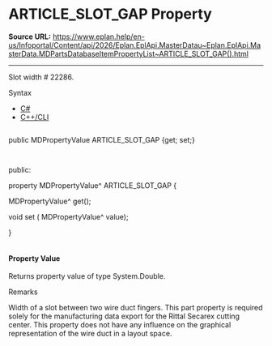 # ARTICLE_SLOT_GAP Property

**Source URL:** https://www.eplan.help/en-us/Infoportal/Content/api/2026/Eplan.EplApi.MasterDatau~Eplan.EplApi.MasterData.MDPartsDatabaseItemPropertyList~ARTICLE_SLOT_GAP().html

---

Slot width # 22286.

Syntax

- [C#](#i-syntax-CS)
- [C++/CLI](#i-syntax-CPP2005)

```
```
public MDPropertyValue ARTICLE_SLOT_GAP {get; set;}
```
```

```
```
public:

property MDPropertyValue^ ARTICLE_SLOT_GAP {

   MDPropertyValue^ get();

   void set (    MDPropertyValue^ value);

}
```
```

#### Property Value

Returns property value of type System.Double.

Remarks

Width of a slot between two wire duct fingers. This part property is required solely for the manufacturing data export for the Rittal Secarex cutting center. This property does not have any influence on the graphical representation of the wire duct in a layout space.
